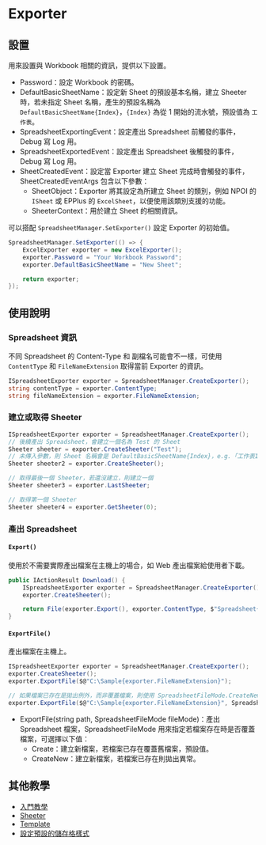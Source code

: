 # Exporter

## 設置
用來設置與 Workbook 相關的資訊，提供以下設置。

* Password：設定 Workbook 的密碼。
* DefaultBasicSheetName：設定新 Sheet 的預設基本名稱，建立 Sheeter 時，若未指定 Sheet 名稱，產生的預設名稱為 `DefaultBasicSheetName{Index}`，`{Index}` 為從 1 開始的流水號，預設值為 `工作表`。
* SpreadsheetExportingEvent：設定產出 Spreadsheet 前觸發的事件，Debug 寫 Log 用。
* SpreadsheetExportedEvent：設定產出 Spreadsheet 後觸發的事件，Debug 寫 Log 用。
* SheetCreatedEvent：設定當 Exporter 建立 Sheet 完成時會觸發的事件，SheetCreatedEventArgs 包含以下參數：  
  * SheetObject：Exporter 將其設定為所建立 Sheet 的類別，例如 NPOI 的 `ISheet` 或 EPPlus 的 `ExcelSheet`，以便使用該類別支援的功能。
  * SheeterContext：用於建立 Sheet 的相關資訊。

可以搭配 `SpreadsheetManager.SetExporter()` 設定 Exporter 的初始值。
```csharp
SpreadsheetManager.SetExporter(() => {
    ExcelExporter exporter = new ExcelExporter();
    exporter.Password = "Your Workbook Password";
    exporter.DefaultBasicSheetName = "New Sheet";

    return exporter;
});
```

## 使用說明
### Spreadsheet 資訊
不同 Spreadsheet 的 Content-Type 和 副檔名可能會不一樣，可使用 `ContentType` 和 `FileNameExtension` 取得當前 Exporter 的資訊。
```csharp
ISpreadsheetExporter exporter = SpreadsheetManager.CreateExporter();
string contentType = exporter.ContentType;
string fileNameExtension = exporter.FileNameExtension;
```

### 建立或取得 Sheeter
```csharp
ISpreadsheetExporter exporter = SpreadsheetManager.CreateExporter();
// 後續產出 Spreadsheet，會建立一個名為 Test 的 Sheet
Sheeter sheeter = exporter.CreateSheeter("Test");
// 未傳入參數，則 Sheet 名稱會是 DefaultBasicSheetName{Index}，e.g.「工作表1」
Sheeter sheeter2 = exporter.CreateSheeter();

// 取得最後一個 Sheeter，若還沒建立，則建立一個
Sheeter sheeter3 = exporter.LastSheeter;

// 取得第一個 Sheeter
Sheeter sheeter4 = exporter.GetSheeter(0);
```

### 產出 Spreadsheet
#### `Export()`
使用於不需要實際產出檔案在主機上的場合，如 Web 產出檔案給使用者下載。
```csharp
public IActionResult Download() {
    ISpreadsheetExporter exporter = SpreadsheetManager.CreateExporter();
    exporter.CreateSheeter();

    return File(exporter.Export(), exporter.ContentType, $"Spreadsheet{exporter.FileNameExtension}");
}
```

#### `ExportFile()`
產出檔案在主機上。
```csharp
ISpreadsheetExporter exporter = SpreadsheetManager.CreateExporter();
exporter.CreateSheeter();
exporter.ExportFile($@"C:\Sample{exporter.FileNameExtension}");

// 如果檔案已存在是拋出例外，而非覆蓋檔案，則使用 SpreadsheetFileMode.CreateNew
exporter.ExportFile($@"C:\Sample{exporter.FileNameExtension}", SpreadsheetFileMode.CreateNew);
```
* ExportFile(string path, SpreadsheetFileMode fileMode)：產出 Spreadsheet 檔案，SpreadsheetFileMode 用來指定若檔案存在時是否覆蓋檔案，可選擇以下值：
    * Create：建立新檔案，若檔案已存在覆蓋舊檔案，預設值。
    * CreateNew：建立新檔案，若檔案已存在則拋出異常。

## 其他教學
* [入門教學](./%E5%85%A5%E9%96%80%E6%95%99%E5%AD%B8.md)
* [Sheeter](./Sheeter.md)
* [Template](./Template.md)
* [設定預設的儲存格樣式](./%E8%A8%AD%E5%AE%9A%E9%A0%90%E8%A8%AD%E7%9A%84%E5%84%B2%E5%AD%98%E6%A0%BC%E6%A8%A3%E5%BC%8F.md)
